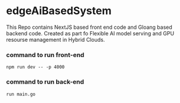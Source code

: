 # edgeAiBasedSystem

This Repo contains NextJS based front end code and Gloang based backend code. Created as part fo Flexible AI model serving and GPU resourse management in Hybrid Clouds.



### command to run front-end <br>
`npm run dev -- -p 4000`

### command to run back-end <br>
`run main.go`
